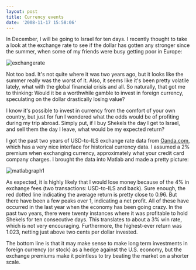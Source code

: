```yaml
---
layout: post
title: Currency events
date: '2008-11-17 15:58:06'
---
```



In December, I will be going to Israel for ten days. I recently thought to take a look at the exchange rate to see if the dollar has gotten any stronger since the summer, when some of my friends were busy getting poor in Europe:

![](http://res.cloudinary.com/meshulam/image/upload/v1437619501/exchangerate_pxrkgw.png "exchangerate")

Not too bad. It's not quite where it was two years ago, but it looks like the summer really was the worst of it. Also, it seems like it's been pretty volatile lately, what with the global financial crisis and all. So naturally, that got me to thinking: Would it be a worthwhile gamble to invest in foreign currency, speculating on the dollar drastically losing value?

I know it's possible to invest in currency from the comfort of your own country, but just for fun I wondered what the odds would be of profiting during my trip abroad. Simply put, if I buy Shekels the day I get to Israel, and sell them the day I leave, what would be my expected return?

I got the past two years of USD-to-ILS exchange rate data from [Oanda.com,](http://www.oanda.com/convert/fxhistory) which has a very nice interface for historical currency data. I assumed a 2% premium when exchanging currency, approximately what your credit card company charges. I brought the data into Matlab and made a pretty picture:

![](http://res.cloudinary.com/meshulam/image/upload/v1437619500/matlabgraph1_hfzhdz.png "matlabgraph1")

As expected, it is highly likely that I would lose money because of the 4% in exchange fees (two transactions: USD-to-ILS and back). Sure enough, the red dotted line indicating the average return is pretty close to 0.96. But there have been a few peaks over 1, indicating a net profit. All of these have occurred in the last year when the economy has been going crazy. In the past two years, there were twenty instances where it was profitable to hold Shekels for ten consecutive days. This translates to about a 3% win rate, which is not very encouraging. Furthermore, the highest-ever return was 1.023, netting just above two cents per dollar invested.

The bottom line is that it may make sense to make long term investments in foreign currency (or stock) as a hedge against the U.S. economy, but the exchange premiums make it pointless to try beating the market on a shorter scale.


